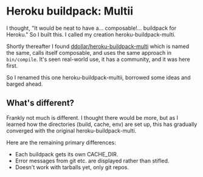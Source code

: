 Heroku buildpack: Multii
========================

I thought, "It would be neat to have a... composable!... buildpack for
Heroku." So I built this. I called my creation heroku-buildpack-multi.

Shortly thereafter I found [ddollar/heroku-buildpack-multi](https://github.com/ddollar/heroku-buildpack-multi)
which is named the same, calls itself composable, and uses the same
approach in `bin/compile`.  It's seen real-world use, it has a community,
and it was here first.

So I renamed this one heroku-buildpack-multii, borrowed some ideas and
barged ahead.

What's different?
-----------------

Frankly not much is different. I thought there would be more, but as
I learned how the directories (build, cache, env) are set up, this has
gradually converged with the original heroku-buildpack-multi.

Here are the remaining primary differences:

* Each buildpack gets its own CACHE_DIR.
* Error messages from git etc. are displayed rather than stifled.
* Doesn't work with tarballs yet, only git repos.
